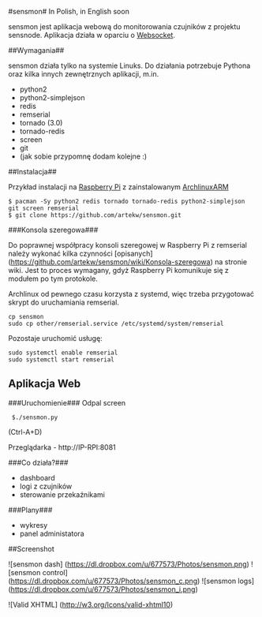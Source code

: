 #sensmon#
In Polish, in English soon

sensmon jest aplikacja webową do monitorowania czujników z projektu sensnode. Aplikacja działa w oparciu o [Websocket](http://pl.wikipedia.org/wiki/WebSocket).

##Wymagania##

sensmon działa tylko na systemie Linuks. Do działania potrzebuje Pythona oraz kilka innych zewnętrznych aplikacji, m.in.

- python2
- python2-simplejson
- redis
- remserial
- tornado (3.0)
- tornado-redis
- screen
- git
- (jak sobie przypomnę dodam kolejne :)


##Instalacja##

Przykład instalacji na [Raspberry Pi](http://raspberrypi.org) z zainstalowanym [ArchlinuxARM](http://archlinuxarm.org)

    $ pacman -Sy python2 redis tornado tornado-redis python2-simplejson git screen remserial
    $ git clone https://github.com/artekw/sensmon.git


###Konsola szeregowa###

Do poprawnej współpracy konsoli szeregowej w Raspberry Pi z remserial należy wykonać kilka czynności [opisanych] (https://github.com/artekw/sensmon/wiki/Konsola-szeregowa) na stronie wiki. Jest to proces wymagany, gdyż Raspberry Pi komunikuje się z modułem po tym protokole.

Archlinux od pewnego czasu korzysta z systemd, więc trzeba przygotować skrypt do uruchamiania remserial.

    cp sensmon
    sudo cp other/remserial.service /etc/systemd/system/remserial

Pozostaje uruchomić usługę:

    sudo systemctl enable remserial
    sudo systemctl start remserial

## Aplikacja Web

###Uruchomienie###
Odpal screen

     $./sensmon.py

(Ctrl-A+D)

Przeglądarka - http://IP-RPI:8081

###Co działa?###

- dashboard
- logi z czujników
- sterowanie przekaźnikami

###Plany###

- wykresy
- panel administatora

##Screenshot

![sensmon dash] (https://dl.dropbox.com/u/677573/Photos/sensmon.png)
![sensmon control] (https://dl.dropbox.com/u/677573/Photos/sensmon_c.png)
![sensmon logs] (https://dl.dropbox.com/u/677573/Photos/sensmon_i.png)


![Valid XHTML] (http://w3.org/Icons/valid-xhtml10)